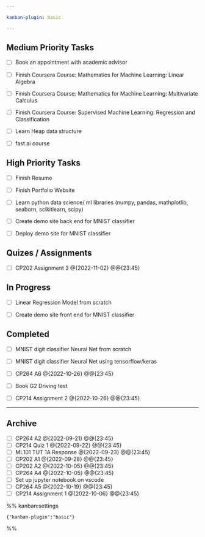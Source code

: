 ```yaml
---

kanban-plugin: basic

---
```


## Medium Priority Tasks

- [ ] Book an appointment with academic advisor
- [ ] Finish Coursera Course: Mathematics for Machine Learning: Linear Algebra
- [ ] Finish Coursera Course: Mathematics for Machine Learning: Multivariate Calculus
- [ ] Finish Coursera Course: Supervised Machine Learning: Regression and Classification
- [ ] Learn Heap data structure
- [ ] fast.ai course


## High Priority Tasks

- [ ] Finish Resume
- [ ] Finish Portfolio Website
- [ ] Learn python data science/ ml libraries (numpy, pandas, mathplotlib, seaborn, scikitlearn, scipy)
- [ ] Create demo site back end for MNIST classifier
- [ ] Deploy demo site for MNIST classifier


## Quizes / Assignments

- [ ] CP202 Assignment 3 @{2022-11-02} @@{23:45}


## In Progress

- [ ] Linear Regression Model from scratch
- [ ] Create demo site front end for MNIST classifier


## Completed

- [ ] MNIST digit classifier Neural Net from scratch
- [ ] MNIST digit classifier Neural Net using tensorflow/keras
- [ ] CP264 A6 @{2022-10-26} @@{23:45}
- [ ] Book G2 Driving test
- [ ] CP214 Assignment 2 @{2022-10-26} @@{23:45}


***

## Archive

- [ ] CP264 A2 @{2022-09-21} @@{23:45}
- [ ] CP214 Quiz 1 @{2022-09-22} @@{23:45}
- [ ] ML101 TUT 1A Response @{2022-09-23} @@{23:45}
- [ ] CP202 A1 @{2022-09-28} @@{23:45}
- [ ] CP202 A2 @{2022-10-05} @@{23:45}
- [ ] CP264 A4 @{2022-10-05} @@{23:45}
- [ ] Set up jupyter notebook on vscode
- [ ] CP264 A5 @{2022-10-19} @@{23:45}
- [ ] CP214 Assignment 1 @{2022-10-06} @@{23:45}

%% kanban:settings
```
{"kanban-plugin":"basic"}
```
%%